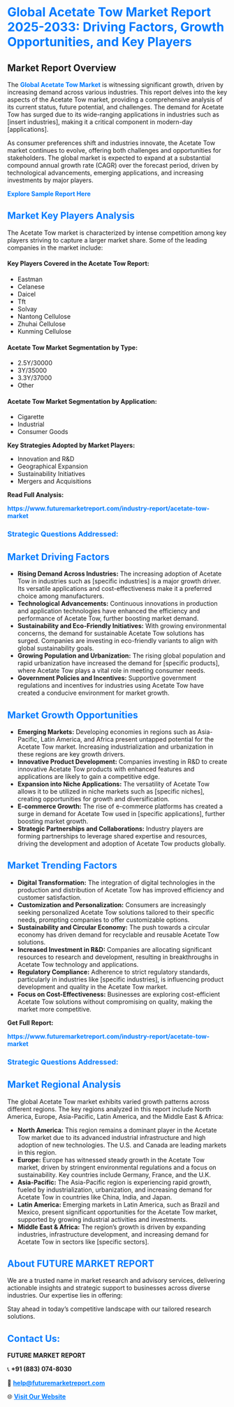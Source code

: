 <h1 style="color: #007BFF;">Global Acetate Tow Market Report 2025-2033: Driving Factors, Growth Opportunities, and Key Players</h1>

<section id="overview">
<h2>Market Report Overview</h2>
<p>The <a href="https://www.futuremarketreport.com/industry-report/acetate-tow-market" style="color: #007BFF; text-decoration: none;"><strong>Global Acetate Tow Market</strong></a> is witnessing significant growth, driven by increasing demand across various industries. This report delves into the key aspects of the Acetate Tow market, providing a comprehensive analysis of its current status, future potential, and challenges. The demand for Acetate Tow has surged due to its wide-ranging applications in industries such as [insert industries], making it a critical component in modern-day [applications].</p>
<p>As consumer preferences shift and industries innovate, the Acetate Tow market continues to evolve, offering both challenges and opportunities for stakeholders. The global market is expected to expand at a substantial compound annual growth rate (CAGR) over the forecast period, driven by technological advancements, emerging applications, and increasing investments by major players.</p>
</section>

<section id="overview">
<p><a href="https://www.futuremarketreport.com/request-sample/reportId=31342" style="color: #007BFF; text-decoration: none;"><strong>Explore Sample Report Here</strong></a></p>
</section>

<section id="key-players">
<h2 style="color: #007BFF;">Market Key Players Analysis</h2>
<p>The Acetate Tow market is characterized by intense competition among key players striving to capture a larger market share. Some of the leading companies in the market include:</p>
<h4>Key Players Covered in the Acetate Tow Report:</h4>
<ul><li>Eastman</li><li>Celanese</li><li>Daicel</li><li>Tft</li><li>Solvay</li><li>Nantong Cellulose</li><li>Zhuhai Cellulose</li><li>Kunming Cellulose</li></ul>
<h4>Acetate Tow Market Segmentation by Type:</h4>
<ul><li>2.5Y/30000</li><li>3Y/35000</li><li>3.3Y/37000</li><li>Other</li></ul>

<h4>Acetate Tow Market Segmentation by Application:</h4>
<ul><li>Cigarette</li><li>Industrial</li><li>Consumer Goods</li></ul>
<p><strong>Key Strategies Adopted by Market Players:</strong></p>
<ul>
<li>Innovation and R&D</li>
<li>Geographical Expansion</li>
<li>Sustainability Initiatives</li>
<li>Mergers and Acquisitions</li>
</ul>
</section>

<section>
<p><strong>Read Full Analysis: </strong></p><a href="https://www.futuremarketreport.com/industry-report/acetate-tow-market" style="color: #007BFF; text-decoration: none;"><strong>https://www.futuremarketreport.com/industry-report/acetate-tow-market</strong></a>
<h3 style="color: #007BFF;">Strategic Questions Addressed:</h3>
</section>

<section id="driving-factors">
<h2 style="color: #007BFF;">Market Driving Factors</h2>
<ul>
<li><strong>Rising Demand Across Industries:</strong> The increasing adoption of Acetate Tow in industries such as [specific industries] is a major growth driver. Its versatile applications and cost-effectiveness make it a preferred choice among manufacturers.</li>
<li><strong>Technological Advancements:</strong> Continuous innovations in production and application technologies have enhanced the efficiency and performance of Acetate Tow, further boosting market demand.</li>
<li><strong>Sustainability and Eco-Friendly Initiatives:</strong> With growing environmental concerns, the demand for sustainable Acetate Tow solutions has surged. Companies are investing in eco-friendly variants to align with global sustainability goals.</li>
<li><strong>Growing Population and Urbanization:</strong> The rising global population and rapid urbanization have increased the demand for [specific products], where Acetate Tow plays a vital role in meeting consumer needs.</li>
<li><strong>Government Policies and Incentives:</strong> Supportive government regulations and incentives for industries using Acetate Tow have created a conducive environment for market growth.</li>
</ul>
</section>

<section id="growth-opportunities">
<h2 style="color: #007BFF;">Market Growth Opportunities</h2>
<ul>
<li><strong>Emerging Markets:</strong> Developing economies in regions such as Asia-Pacific, Latin America, and Africa present untapped potential for the Acetate Tow market. Increasing industrialization and urbanization in these regions are key growth drivers.</li>
<li><strong>Innovative Product Development:</strong> Companies investing in R&D to create innovative Acetate Tow products with enhanced features and applications are likely to gain a competitive edge.</li>
<li><strong>Expansion into Niche Applications:</strong> The versatility of Acetate Tow allows it to be utilized in niche markets such as [specific niches], creating opportunities for growth and diversification.</li>
<li><strong>E-commerce Growth:</strong> The rise of e-commerce platforms has created a surge in demand for Acetate Tow used in [specific applications], further boosting market growth.</li>
<li><strong>Strategic Partnerships and Collaborations:</strong> Industry players are forming partnerships to leverage shared expertise and resources, driving the development and adoption of Acetate Tow products globally.</li>
</ul>
</section>

<section id="trending-factors">
<h2 style="color: #007BFF;">Market Trending Factors</h2>
<ul>
<li><strong>Digital Transformation:</strong> The integration of digital technologies in the production and distribution of Acetate Tow has improved efficiency and customer satisfaction.</li>
<li><strong>Customization and Personalization:</strong> Consumers are increasingly seeking personalized Acetate Tow solutions tailored to their specific needs, prompting companies to offer customizable options.</li>
<li><strong>Sustainability and Circular Economy:</strong> The push towards a circular economy has driven demand for recyclable and reusable Acetate Tow solutions.</li>
<li><strong>Increased Investment in R&D:</strong> Companies are allocating significant resources to research and development, resulting in breakthroughs in Acetate Tow technology and applications.</li>
<li><strong>Regulatory Compliance:</strong> Adherence to strict regulatory standards, particularly in industries like [specific industries], is influencing product development and quality in the Acetate Tow market.</li>
<li><strong>Focus on Cost-Effectiveness:</strong> Businesses are exploring cost-efficient Acetate Tow solutions without compromising on quality, making the market more competitive.</li>
</ul>
</section>

<section>
<p><strong>Get Full Report: </strong></p><a href="https://www.futuremarketreport.com/industry-report/acetate-tow-market" style="color: #007BFF; text-decoration: none;"><strong>https://www.futuremarketreport.com/industry-report/acetate-tow-market</strong></a>
<h3 style="color: #007BFF;">Strategic Questions Addressed:</h3>
</section>


<section id="regional-analysis">
<h2 style="color: #007BFF;">Market Regional Analysis</h2>
<p>The global Acetate Tow market exhibits varied growth patterns across different regions. The key regions analyzed in this report include North America, Europe, Asia-Pacific, Latin America, and the Middle East & Africa:</p>
<ul>
<li><strong>North America:</strong> This region remains a dominant player in the Acetate Tow market due to its advanced industrial infrastructure and high adoption of new technologies. The U.S. and Canada are leading markets in this region.</li>
<li><strong>Europe:</strong> Europe has witnessed steady growth in the Acetate Tow market, driven by stringent environmental regulations and a focus on sustainability. Key countries include Germany, France, and the U.K.</li>
<li><strong>Asia-Pacific:</strong> The Asia-Pacific region is experiencing rapid growth, fueled by industrialization, urbanization, and increasing demand for Acetate Tow in countries like China, India, and Japan.</li>
<li><strong>Latin America:</strong> Emerging markets in Latin America, such as Brazil and Mexico, present significant opportunities for the Acetate Tow market, supported by growing industrial activities and investments.</li>
<li><strong>Middle East & Africa:</strong> The region’s growth is driven by expanding industries, infrastructure development, and increasing demand for Acetate Tow in sectors like [specific sectors].</li>
</ul>
</section>

<footer>
<h2 style="color: #007BFF;">About FUTURE MARKET REPORT</h2>
<p>We are a trusted name in market research and advisory services, delivering actionable insights and strategic support to businesses across diverse industries. Our expertise lies in offering:</p>

<p>Stay ahead in today’s competitive landscape with our tailored research solutions.</p>

<h2 style="color: #007BFF;">Contact Us:</h2>
<p><strong>FUTURE MARKET REPORT</strong></p>
<p>📞 <strong>+91 (883) 074-8030</strong></p>
<p>📧 <strong><a href="mailto:help@futuremarketreport.com" style="color: #007BFF;">help@futuremarketreport.com</a></strong></p>
<p>🌐 <strong><a href="https://www.futuremarketreport.com/" style="color: #007BFF;">Visit Our Website</a></strong></p>
</footer>